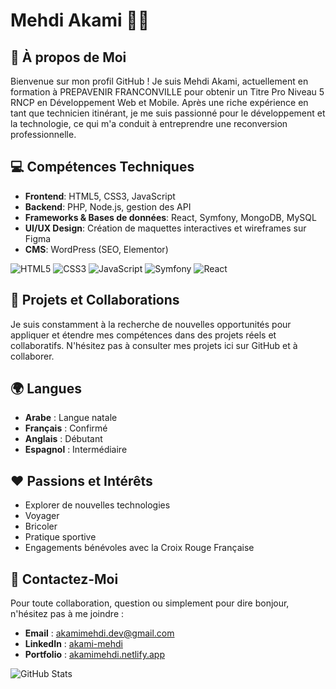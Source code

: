 # Mehdi Akami :man_technologist:

## :briefcase: À propos de Moi
Bienvenue sur mon profil GitHub ! Je suis Mehdi Akami, actuellement en formation à PREPAVENIR FRANCONVILLE pour obtenir un Titre Pro Niveau 5 RNCP en Développement Web et Mobile. Après une riche expérience en tant que technicien itinérant, je me suis passionné pour le développement et la technologie, ce qui m'a conduit à entreprendre une reconversion professionnelle.

## :computer: Compétences Techniques
- **Frontend**: HTML5, CSS3, JavaScript
- **Backend**: PHP, Node.js, gestion des API
- **Frameworks & Bases de données**: React, Symfony, MongoDB, MySQL
- **UI/UX Design**: Création de maquettes interactives et wireframes sur Figma
- **CMS**: WordPress (SEO, Elementor)

![HTML5](https://img.shields.io/badge/HTML5-E34F26?style=for-the-badge&logo=html5&logoColor=white)
![CSS3](https://img.shields.io/badge/CSS3-1572B6?style=for-the-badge&logo=css3&logoColor=white)
![JavaScript](https://img.shields.io/badge/JavaScript-F7DF1E?style=for-the-badge&logo=javascript&logoColor=black)
![Symfony](https://img.shields.io/badge/Symfony-000000?style=for-the-badge&logo=symfony&logoColor=white)
![React](https://img.shields.io/badge/React-20232A?style=for-the-badge&logo=react&logoColor=61DAFB)

## :rocket: Projets et Collaborations
Je suis constamment à la recherche de nouvelles opportunités pour appliquer et étendre mes compétences dans des projets réels et collaboratifs. N'hésitez pas à consulter mes projets ici sur GitHub et à collaborer.

## :earth_africa: Langues
- **Arabe** : Langue natale
- **Français** : Confirmé
- **Anglais** : Débutant
- **Espagnol** : Intermédiaire

## :heart: Passions et Intérêts
- Explorer de nouvelles technologies
- Voyager
- Bricoler
- Pratique sportive
- Engagements bénévoles avec la Croix Rouge Française

## :email: Contactez-Moi
Pour toute collaboration, question ou simplement pour dire bonjour, n'hésitez pas à me joindre :
- **Email** : [akamimehdi.dev@gmail.com](mailto:akamimehdi.dev@gmail.com)
- **LinkedIn** : [akami-mehdi](https://www.linkedin.com/in/akami-mehdi/)
- **Portfolio** : [akamimehdi.netlify.app](https://akamimehdi.netlify.app/)

![GitHub Stats](https://github-readme-stats.vercel.app/api?username=akamidev&show_icons=true)
